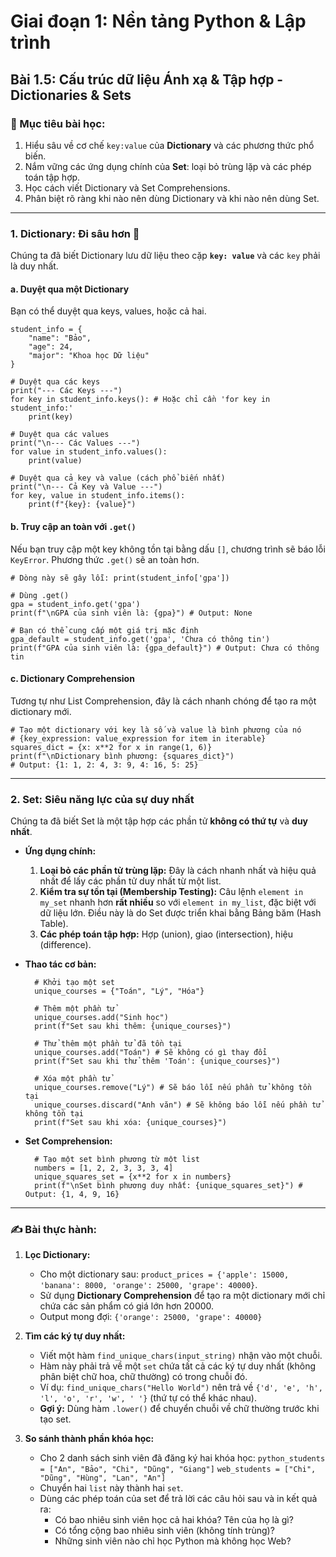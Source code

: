 # Giai đoạn 1: Nền tảng Python & Lập trình
## Bài 1.5: Cấu trúc dữ liệu Ánh xạ & Tập hợp - Dictionaries & Sets

### **🎯 Mục tiêu bài học:**
1.  Hiểu sâu về cơ chế `key:value` của **Dictionary** và các phương thức phổ biến.
2.  Nắm vững các ứng dụng chính của **Set**: loại bỏ trùng lặp và các phép toán tập hợp.
3.  Học cách viết Dictionary và Set Comprehensions.
4.  Phân biệt rõ ràng khi nào nên dùng Dictionary và khi nào nên dùng Set.

---

### **1. Dictionary: Đi sâu hơn 📖**

Chúng ta đã biết Dictionary lưu dữ liệu theo cặp **`key: value`** và các `key` phải là duy nhất.

#### **a. Duyệt qua một Dictionary**
Bạn có thể duyệt qua keys, values, hoặc cả hai.

    student_info = {
        "name": "Bảo",
        "age": 24,
        "major": "Khoa học Dữ liệu"
    }

    # Duyệt qua các keys
    print("--- Các Keys ---")
    for key in student_info.keys(): # Hoặc chỉ cần 'for key in student_info:'
        print(key)

    # Duyệt qua các values
    print("\n--- Các Values ---")
    for value in student_info.values():
        print(value)

    # Duyệt qua cả key và value (cách phổ biến nhất)
    print("\n--- Cả Key và Value ---")
    for key, value in student_info.items():
        print(f"{key}: {value}")

#### **b. Truy cập an toàn với `.get()`**
Nếu bạn truy cập một key không tồn tại bằng dấu `[]`, chương trình sẽ báo lỗi `KeyError`. Phương thức `.get()` sẽ an toàn hơn.

    # Dòng này sẽ gây lỗi: print(student_info['gpa'])

    # Dùng .get()
    gpa = student_info.get('gpa')
    print(f"\nGPA của sinh viên là: {gpa}") # Output: None

    # Bạn có thể cung cấp một giá trị mặc định
    gpa_default = student_info.get('gpa', 'Chưa có thông tin')
    print(f"GPA của sinh viên là: {gpa_default}") # Output: Chưa có thông tin

#### **c. Dictionary Comprehension**
Tương tự như List Comprehension, đây là cách nhanh chóng để tạo ra một dictionary mới.

    # Tạo một dictionary với key là số và value là bình phương của nó
    # {key_expression: value_expression for item in iterable}
    squares_dict = {x: x**2 for x in range(1, 6)}
    print(f"\nDictionary bình phương: {squares_dict}")
    # Output: {1: 1, 2: 4, 3: 9, 4: 16, 5: 25}

---

### **2. Set: Siêu năng lực của sự duy nhất**

Chúng ta đã biết Set là một tập hợp các phần tử **không có thứ tự** và **duy nhất**.

* **Ứng dụng chính:**
    1.  **Loại bỏ các phần tử trùng lặp:** Đây là cách nhanh nhất và hiệu quả nhất để lấy các phần tử duy nhất từ một list.
    2.  **Kiểm tra sự tồn tại (Membership Testing):** Câu lệnh `element in my_set` nhanh hơn **rất nhiều** so với `element in my_list`, đặc biệt với dữ liệu lớn. Điều này là do Set được triển khai bằng Bảng băm (Hash Table).
    3.  **Các phép toán tập hợp:** Hợp (union), giao (intersection), hiệu (difference).

* **Thao tác cơ bản:**

        # Khởi tạo một set
        unique_courses = {"Toán", "Lý", "Hóa"}

        # Thêm một phần tử
        unique_courses.add("Sinh học")
        print(f"Set sau khi thêm: {unique_courses}")

        # Thử thêm một phần tử đã tồn tại
        unique_courses.add("Toán") # Sẽ không có gì thay đổi
        print(f"Set sau khi thử thêm 'Toán': {unique_courses}")

        # Xóa một phần tử
        unique_courses.remove("Lý") # Sẽ báo lỗi nếu phần tử không tồn tại
        unique_courses.discard("Anh văn") # Sẽ không báo lỗi nếu phần tử không tồn tại
        print(f"Set sau khi xóa: {unique_courses}")

* **Set Comprehension:**

        # Tạo một set bình phương từ một list
        numbers = [1, 2, 2, 3, 3, 3, 4]
        unique_squares_set = {x**2 for x in numbers}
        print(f"\nSet bình phương duy nhất: {unique_squares_set}") # Output: {1, 4, 9, 16}

---

### **✍️ Bài thực hành:**

1.  **Lọc Dictionary:**
    * Cho một dictionary sau: `product_prices = {'apple': 15000, 'banana': 8000, 'orange': 25000, 'grape': 40000}`.
    * Sử dụng **Dictionary Comprehension** để tạo ra một dictionary mới chỉ chứa các sản phẩm có giá lớn hơn 20000.
    * Output mong đợi: `{'orange': 25000, 'grape': 40000}`

2.  **Tìm các ký tự duy nhất:**
    * Viết một hàm `find_unique_chars(input_string)` nhận vào một chuỗi.
    * Hàm này phải trả về một `set` chứa tất cả các ký tự duy nhất (không phân biệt chữ hoa, chữ thường) có trong chuỗi đó.
    * Ví dụ: `find_unique_chars("Hello World")` nên trả về `{'d', 'e', 'h', 'l', 'o', 'r', 'w', ' '}` (thứ tự có thể khác nhau).
    * **Gợi ý:** Dùng hàm `.lower()` để chuyển chuỗi về chữ thường trước khi tạo set.

3.  **So sánh thành phần khóa học:**
    * Cho 2 danh sách sinh viên đã đăng ký hai khóa học:
        `python_students = ["An", "Bảo", "Chi", "Dũng", "Giang"]`
        `web_students = ["Chi", "Dũng", "Hùng", "Lan", "An"]`
    * Chuyển hai `list` này thành hai `set`.
    * Dùng các phép toán của set để trả lời các câu hỏi sau và in kết quả ra:
        * Có bao nhiêu sinh viên học cả hai khóa? Tên của họ là gì?
        * Có tổng cộng bao nhiêu sinh viên (không tính trùng)?
        * Những sinh viên nào chỉ học Python mà không học Web?